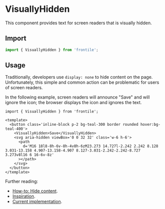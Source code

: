 # VisuallyHidden

This component provides text for screen readers that is visually hidden.

## Import 
```js
import { VisuallyHidden } from 'frontile';
```

## Usage

Traditionally, developers use `display: none` to hide content on the page.
Unfortunately, this simple and common action can be problematic for users of screen readers.

In the following example, screen readers will announce "Save" and will ignore the icon; the browser displays the icon and ignores the text.

```gts preview
import { VisuallyHidden } from 'frontile';

<template>
  <button class='inline-block p-2 bg-teal-300 border rounded hover:bg-teal-400'>
    <VisuallyHidden>Save</VisuallyHidden>
    <svg aria-hidden viewBox='0 0 32 32' class='w-6 h-6'>
      <path
        d='M16 18l8-8h-6v-8h-4v8h-6zM23.273 14.727l-2.242 2.242 8.128 3.031-13.158 4.907-13.158-4.907 8.127-3.031-2.242-2.242-8.727 3.273v8l16 6 16-6v-8z'
      ></path>
    </svg>
  </button>
</template>
```

Further reading:

- [How-to: Hide content](https://a11yproject.com/posts/how-to-hide-content/).
- [Inspiration](https://ui.reach.tech/visually-hidden).
- [Current implementation](https://tailwindcss.com/docs/screen-readers#screen-reader-only-elements).
